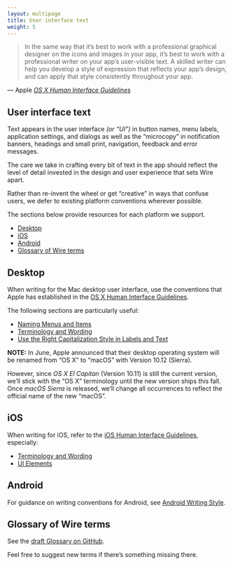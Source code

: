 ```yaml
---
layout: multipage
title: User interface text
weight: 5
---
```


> In the same way that it’s best to work with a professional graphical designer on the icons and images in your app, it’s best to work with a professional writer on your app’s user-visible text. A skilled writer can help you develop a style of expression that reflects your app’s design, and can apply that style consistently throughout your app.

— Apple _[OS X Human Interface Guidelines][1]_


## User interface text

Text appears in the user interface _(or “UI”)_ in button names, menu labels, application settings, and dialogs as well as the “microcopy” in notification banners, headings and small print, navigation, feedback and error messages.

The care we take in crafting every bit of text in the app should reflect the level of detail invested in the design and user experience that sets Wire apart.

Rather than re-invent the wheel or get “creative” in ways that confuse users, we defer to existing platform conventions wherever possible.

The sections below provide resources for each platform we support.

- [Desktop](#desktop)
- [iOS](#ios)
- [Android](#android)
- [Glossary of Wire terms](#glossary-of-wire-terms)

## Desktop

When writing for the Mac desktop user interface, use the conventions that Apple has established in the [OS X Human Interface Guidelines][1].

The following sections are particularly useful:

* [Naming Menus and Items][2]
* [Terminology and Wording][3]
* [Use the Right Capitalization Style in Labels and Text][4]

**NOTE:** In June, Apple announced that their desktop operating system will be renamed from “OS X” to “macOS” with Version 10.12 (Sierra).

However, since _OS X El Capitan_ (Version 10.11) is still the current version, we’ll stick with the “OS X” terminology until the new version ships this fall. Once _macOS Sierra_ is released, we’ll change all occurrences to reflect the official name of the new “macOS”.

## iOS

When writing for iOS, refer to the [iOS Human Interface Guidelines][5], especially:

* [Terminology and Wording][6]
* [UI Elements][7]

## Android

For guidance on writing conventions for Android, see [Android Writing Style][8].

## Glossary of Wire terms

See the [draft Glossary on GitHub][9].

Feel free to suggest new terms if there’s something missing there.

[1]:	https://developer.apple.com/library/mac/documentation/UserExperience/Conceptual/OSXHIGuidelines/
[2]:	https://developer.apple.com/library/mac/documentation/UserExperience/Conceptual/OSXHIGuidelines/MenuNaming.html
[3]:	https://developer.apple.com/library/mac/documentation/UserExperience/Conceptual/OSXHIGuidelines/TerminologyWording.html
[4]:	https://developer.apple.com/library/mac/documentation/UserExperience/Conceptual/OSXHIGuidelines/TerminologyWording.html#//apple_ref/doc/uid/20000957-CH15-SW4
[5]:	https://developer.apple.com/library/ios/documentation/UserExperience/Conceptual/MobileHIG/
[6]:	https://developer.apple.com/library/ios/documentation/UserExperience/Conceptual/MobileHIG/FeedbackCommunication.html
[7]:	https://developer.apple.com/library/ios/documentation/UserExperience/Conceptual/MobileHIG/Bars.html
[8]:	https://developer.android.com/design/style/writing.html
[9]:	https://github.com/wearezeta/copywriting/blob/master/Glossary/zeta-glossary.csv